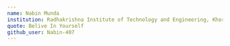 ```yaml
---
name: Nabin Munda
institution: Radhakrishna Institute of Technology and Engineering, Khordha, Odisha
quote: Belive In Yourself
github_user: Nabin-407
---
```

